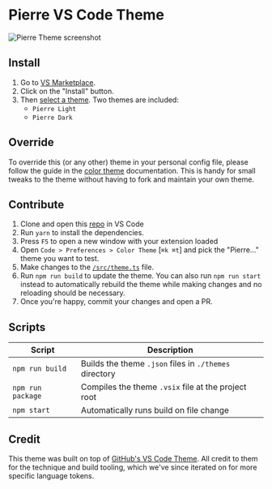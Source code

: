 # Pierre VS Code Theme

![Pierre Theme screenshot](https://github.com/user-attachments/assets/c9d0a316-9549-45c4-bca9-c0bab06dc837)

## Install

1. Go to [VS Marketplace](https://marketplace.visualstudio.com/items?itemName=pierre-computer-co.pierre-vscode-theme).
2. Click on the "Install" button.
3. Then [select a theme](https://code.visualstudio.com/docs/getstarted/themes#_selecting-the-color-theme). Two themes are included:
    - `Pierre Light`
    - `Pierre Dark`

## Override

To override this (or any other) theme in your personal config file, please follow the guide in the [color theme](https://code.visualstudio.com/api/extension-guides/color-theme) documentation. This is handy for small tweaks to the theme without having to fork and maintain your own theme.

## Contribute

1. Clone and open this [repo](https://github.com/pierredotco/pierre-vscode-theme) in VS Code
2. Run `yarn` to install the dependencies.
3. Press `F5` to open a new window with your extension loaded
4. Open `Code > Preferences > Color Theme` [`⌘k ⌘t`] and pick the "Pierre…" theme you want to test.
5. Make changes to the [`/src/theme.ts`](https://github.com/pierredotco/pierre-vscode-theme/blob/main/src/theme.ts) file.
6. Run `npm run build` to update the theme. You can also run `npm run start` instead to automatically rebuild the theme while making changes and no reloading should be necessary.
7. Once you're happy, commit your changes and open a PR.

## Scripts

| Script | Description |
| --- | --- |
| `npm run build` | Builds the theme `.json` files in `./themes` directory |
| `npm run package` | Compiles the theme `.vsix` file at the project root |
| `npm start` | Automatically runs build on file change |

## Credit

This theme was built on top of [GitHub's VS Code Theme](https://github.com/primer/github-vscode-theme). All credit to them for the technique and build tooling, which we've since iterated on for more specific language tokens.
